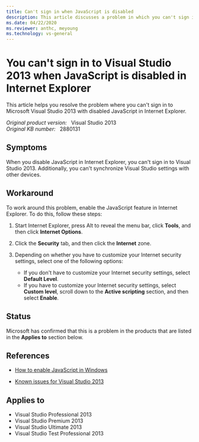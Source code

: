 ```yaml
---
title: Can't sign in when JavaScript is disabled
description: This article discusses a problem in which you can't sign in to Visual Studio 2013 when JavaScript is disabled in Internet Explorer and provides a workaround.
ms.date: 04/22/2020
ms.reviewer: anthc, meyoung
ms.technology: vs-general
---
```

# You can't sign in to Visual Studio 2013 when JavaScript is disabled in Internet Explorer

This article helps you resolve the problem where you can't sign in to Microsoft Visual Studio 2013 with disabled JavaScript in Internet Explorer.

_Original product version:_ &nbsp; Visual Studio 2013  
_Original KB number:_ &nbsp; 2880131

## Symptoms

When you disable JavaScript in Internet Explorer, you can't sign in to Visual Studio 2013. Additionally, you can't synchronize Visual Studio settings with other devices.

## Workaround

To work around this problem, enable the JavaScript feature in Internet Explorer. To do this, follow these steps:

1. Start Internet Explorer, press Alt to reveal the menu bar, click **Tools**, and then click **Internet Options**.
2. Click the **Security** tab, and then click the **Internet** zone.
3. Depending on whether you have to customize your Internet security settings, select one of the following options:

   - If you don't have to customize your Internet security settings, select **Default Level**.
   - If you have to customize your Internet security settings, select **Custom level**, scroll down to the **Active scripting** section, and then select **Enable**.

## Status

Microsoft has confirmed that this is a problem in the products that are listed in the **Applies to** section below.

## References

- [How to enable JavaScript in Windows](https://support.microsoft.com/help/3135465)

- [Known issues for Visual Studio 2013](https://support.microsoft.com/help/2890846)

## Applies to

- Visual Studio Professional 2013
- Visual Studio Premium 2013
- Visual Studio Ultimate 2013
- Visual Studio Test Professional 2013
